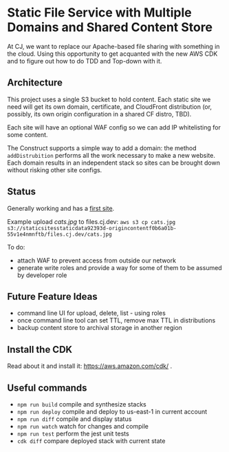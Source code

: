 # Static File Service with Multiple Domains and Shared Content Store

At CJ, we want to replace our Apache-based file sharing with something in the cloud. Using
this opportunity to get acquanted with the new AWS CDK and to figure out how to do
TDD and Top-down with it.

## Architecture

This project uses a single S3 bucket to hold content. Each static site we need will get its
own domain, certificate, and CloudFront distribution (or, possibly, its own origin configuration
in a shared CF distro, TBD).

Each site will have an optional WAF config so we can add IP whitelisting for some content.

The Construct supports a simple way to add a domain: the method `addDistrubition` performs
all the work necessary to make a new website. Each domain results in an independent stack
so sites can be brought down without risking other site configs.

## Status

Generally working and has a [first site](https://files.cj.dev).

Example upload *cats.jpg* to files.cj.dev: `aws s3 cp cats.jpg s3://staticsitesstaticdata92393d-origincontentf0b6a01b-55v1e4nmnftb/files.cj.dev/cats.jpg`

To do:
- attach WAF to prevent access from outside our network
- generate write roles and provide a way for some of them to be assumed by developer role

## Future Feature Ideas

- command line UI for upload, delete, list - using roles
- once command line tool can set TTL, remove max TTL in distributions
- backup content store to archival storage in another region

## Install the CDK

Read about it and install it: https://aws.amazon.com/cdk/ .

## Useful commands

 * `npm run build`   compile and synthesize stacks
 * `npm run deploy`  compile and deploy to us-east-1 in current account
 * `npm run diff`    compile and display status
 * `npm run watch`   watch for changes and compile
 * `npm run test`    perform the jest unit tests
 * `cdk diff`        compare deployed stack with current state



